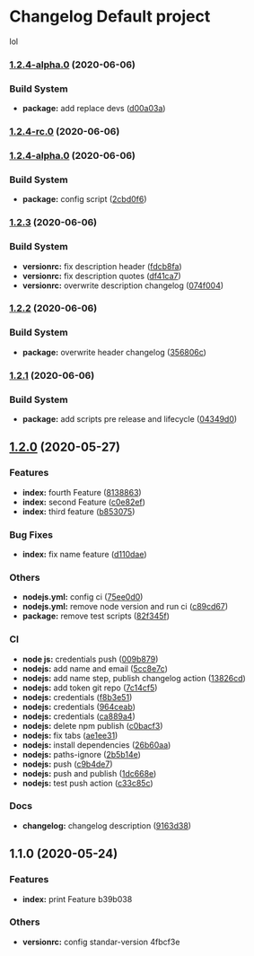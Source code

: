 # Changelog Default project 
 lol
### [1.2.4-alpha.0](https://github.com/roddyvitali/version/compare/v1.2.4-rc.0...v1.2.4-alpha.0) (2020-06-06)


### Build System

* **package:** add replace devs ([d00a03a](https://github.com/roddyvitali/version/commit/d00a03a32b7a6d557228845c132b72a24901d399))

### [1.2.4-rc.0](https://github.com/roddyvitali/version/compare/v1.2.4-alpha.0...v1.2.4-rc.0) (2020-06-06)

### [1.2.4-alpha.0](https://github.com/roddyvitali/version/compare/v1.2.3...v1.2.4-alpha.0) (2020-06-06)


### Build System

* **package:** config script ([2cbd0f6](https://github.com/roddyvitali/version/commit/2cbd0f6cf776c2f30af86d2fdac9c47e4e633506))

### [1.2.3](https://github.com/roddyvitali/version/compare/v1.2.2...v1.2.3) (2020-06-06)


### Build System

* **versionrc:** fix description header ([fdcb8fa](https://github.com/roddyvitali/version/commit/fdcb8fa013b2344df7bc722c3e1d090ae7cbe476))
* **versionrc:** fix description quotes ([df41ca7](https://github.com/roddyvitali/version/commit/df41ca797b47aa6afdf711e861a0b609a0fce8fd))
* **versionrc:** overwrite description changelog ([074f004](https://github.com/roddyvitali/version/commit/074f00481adb324a21cd4acf91c05d9342c3845f))

### [1.2.2](https://github.com/roddyvitali/version/compare/v1.2.1...v1.2.2) (2020-06-06)


### Build System

* **package:** overwrite header changelog ([356806c](https://github.com/roddyvitali/version/commit/356806c354a0b1e05a7e502b5ec7b1b88a844434))

### [1.2.1](https://github.com/roddyvitali/version/compare/v1.2.0...v1.2.1) (2020-06-06)


### Build System

* **package:** add scripts pre release and lifecycle ([04349d0](https://github.com/roddyvitali/version/commit/04349d0accf7fa5e2b3f86d5f7950871bf485338))

## [1.2.0](https://github.com/roddyvitali/version/compare/v1.1.0...v1.2.0) (2020-05-27)


### Features

* **index:** fourth Feature ([8138863](https://github.com/roddyvitali/version/commit/81388639aed67f829f4a10663288094e007861b8))
* **index:** second Feature ([c0e82ef](https://github.com/roddyvitali/version/commit/c0e82ef6ed5be16634083beb11cc7061df6e06a7))
* **index:** third feature ([b853075](https://github.com/roddyvitali/version/commit/b8530751b468dbb6ebc31b8725f684cf06559008))


### Bug Fixes

* **index:** fix name feature ([d110dae](https://github.com/roddyvitali/version/commit/d110daed1594d7413c4c070a664dc25753c7853e))


### Others

* **nodejs.yml:** config ci ([75ee0d0](https://github.com/roddyvitali/version/commit/75ee0d074c22beed43c3419da78b499691edc50b))
* **nodejs.yml:** remove node version and run ci ([c89cd67](https://github.com/roddyvitali/version/commit/c89cd67cc1fe5bba428a33eca0fee7ac098278b2))
* **package:** remove test scripts ([82f345f](https://github.com/roddyvitali/version/commit/82f345fb15118c668a66e06d3a6a4fe7d442373b))


### CI

* **node js:** credentials push ([009b879](https://github.com/roddyvitali/version/commit/009b879a20dc14a8b35b7af6c95b6f49aadd71e8))
* **nodejs:** add name and email ([5cc8e7c](https://github.com/roddyvitali/version/commit/5cc8e7c5293622e1c20ed529bdfd70f63fa0fe17))
* **nodejs:** add name step, publish changelog action ([13826cd](https://github.com/roddyvitali/version/commit/13826cdd3bae2857682dc574b59f49d65ffa4744))
* **nodejs:** add token git repo ([7c14cf5](https://github.com/roddyvitali/version/commit/7c14cf5c19ba72560886192c53123af71848bf07))
* **nodejs:** credentials ([f8b3e51](https://github.com/roddyvitali/version/commit/f8b3e51661b02229c2771caf08bd4edd2af3cab2))
* **nodejs:** credentials ([964ceab](https://github.com/roddyvitali/version/commit/964ceabcd34d6d712b9d54c5fb0d31cc6630d653))
* **nodejs:** credentials ([ca889a4](https://github.com/roddyvitali/version/commit/ca889a4e2028742009a098e319377715646c5fc0))
* **nodejs:** delete npm publish ([c0bacf3](https://github.com/roddyvitali/version/commit/c0bacf3ec1137e7fb1f446fbe54796ca0137b179))
* **nodejs:** fix tabs ([ae1ee31](https://github.com/roddyvitali/version/commit/ae1ee315ee68c4a31792068072fc68b3beb8ec32))
* **nodejs:** install dependencies ([26b60aa](https://github.com/roddyvitali/version/commit/26b60aa04529c1d72bf0aaf5c798581a6c2b0f6f))
* **nodejs:** paths-ignore ([2b5b14e](https://github.com/roddyvitali/version/commit/2b5b14e91b2d6b2ab4728818d27da14f909d652d))
* **nodejs:** push ([c9b4de7](https://github.com/roddyvitali/version/commit/c9b4de71d60eee021c9a03aa67e0cb30d3e4bb40))
* **nodejs:** push and publish ([1dc668e](https://github.com/roddyvitali/version/commit/1dc668ec00dc9b8241a96e58789b0180ec0c7b3e))
* **nodejs:** test push action ([c33c85c](https://github.com/roddyvitali/version/commit/c33c85c3e8f4e643f8b7d4f6a83235de686dfb50))


### Docs

* **changelog:** changelog description ([9163d38](https://github.com/roddyvitali/version/commit/9163d3893abfd2e7d43bc75dae6c72fa866ca3bd))

## 1.1.0 (2020-05-24)

### Features

- **index:** print Feature b39b038

### Others

- **versionrc:** config standar-version 4fbcf3e

